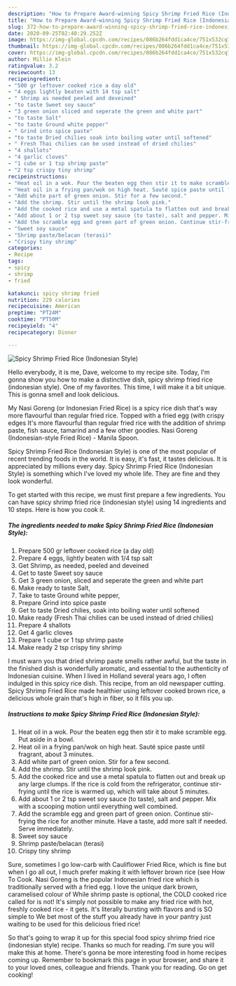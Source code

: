 ```yaml
---
description: "How to Prepare Award-winning Spicy Shrimp Fried Rice (Indonesian Style)"
title: "How to Prepare Award-winning Spicy Shrimp Fried Rice (Indonesian Style)"
slug: 372-how-to-prepare-award-winning-spicy-shrimp-fried-rice-indonesian-style
date: 2020-09-25T02:48:29.252Z
image: https://img-global.cpcdn.com/recipes/086b264fdd1ca4ce/751x532cq70/spicy-shrimp-fried-rice-indonesian-style-recipe-main-photo.jpg
thumbnail: https://img-global.cpcdn.com/recipes/086b264fdd1ca4ce/751x532cq70/spicy-shrimp-fried-rice-indonesian-style-recipe-main-photo.jpg
cover: https://img-global.cpcdn.com/recipes/086b264fdd1ca4ce/751x532cq70/spicy-shrimp-fried-rice-indonesian-style-recipe-main-photo.jpg
author: Millie Klein
ratingvalue: 3.2
reviewcount: 13
recipeingredient:
- "500 gr leftover cooked rice a day old"
- "4 eggs lightly beaten with 14 tsp salt"
- " Shrimp as needed peeled and deveined"
- "to taste Sweet soy sauce"
- "3 green onion sliced and seperate the green and white part"
- "to taste Salt"
- "to taste Ground white pepper"
- " Grind into spice paste"
- "to taste Dried chilies soak into boiling water until softened"
- " Fresh Thai chilies can be used instead of dried chilies"
- "4 shallots"
- "4 garlic cloves"
- "1 cube or 1 tsp shrimp paste"
- "2 tsp crispy tiny shrimp"
recipeinstructions:
- "Heat oil in a wok. Pour the beaten egg then stir it to make scramble egg. Put aside in a bowl."
- "Heat oil in a frying pan/wok on high heat. Sauté spice paste until fragrant, about 3 minutes."
- "Add white part of green onion. Stir for a few second."
- "Add the shrimp. Stir until the shrimp look pink."
- "Add the cooked rice and use a metal spatula to flatten out and break up any large clumps. If the rice is cold from the refrigerator, continue stir-frying until the rice is warmed up, which will take about 5 minutes."
- "Add about 1 or 2 tsp sweet soy sauce (to taste), salt and pepper. Mix with a scooping motion until everything well combined."
- "Add the scramble egg and green part of green onion. Continue stir-frying the rice for another minute. Have a taste, add more salt if needed. Serve immediately."
- "Sweet soy sauce"
- "Shrimp paste/belacan (terasi)"
- "Crispy tiny shrimp"
categories:
- Recipe
tags:
- spicy
- shrimp
- fried

katakunci: spicy shrimp fried 
nutrition: 229 calories
recipecuisine: American
preptime: "PT24M"
cooktime: "PT50M"
recipeyield: "4"
recipecategory: Dinner

---
```



![Spicy Shrimp Fried Rice (Indonesian Style)](https://img-global.cpcdn.com/recipes/086b264fdd1ca4ce/751x532cq70/spicy-shrimp-fried-rice-indonesian-style-recipe-main-photo.jpg)

Hello everybody, it is me, Dave, welcome to my recipe site. Today, I'm gonna show you how to make a distinctive dish, spicy shrimp fried rice (indonesian style). One of my favorites. This time, I will make it a bit unique. This is gonna smell and look delicious.

My Nasi Goreng (or Indonesian Fried Rice) is a spicy rice dish that&#39;s way more flavourful than regular fried rice. Topped with a fried egg (with crispy edges It&#39;s more flavourful than regular fried rice with the addition of shrimp paste, fish sauce, tamarind and a few other goodies. Nasi Goreng (Indonesian-style Fried Rice) - Manila Spoon.

Spicy Shrimp Fried Rice (Indonesian Style) is one of the most popular of recent trending foods in the world. It is easy, it's fast, it tastes delicious. It is appreciated by millions every day. Spicy Shrimp Fried Rice (Indonesian Style) is something which I've loved my whole life. They are fine and they look wonderful.


To get started with this recipe, we must first prepare a few ingredients. You can have spicy shrimp fried rice (indonesian style) using 14 ingredients and 10 steps. Here is how you cook it.

<!--inarticleads1-->

##### The ingredients needed to make Spicy Shrimp Fried Rice (Indonesian Style):

1. Prepare 500 gr leftover cooked rice (a day old)
1. Prepare 4 eggs, lightly beaten with 1/4 tsp salt
1. Get  Shrimp, as needed, peeled and deveined
1. Get to taste Sweet soy sauce
1. Get 3 green onion, sliced and seperate the green and white part
1. Make ready to taste Salt,
1. Take to taste Ground white pepper,
1. Prepare  Grind into spice paste
1. Get to taste Dried chilies, soak into boiling water until softened
1. Make ready  (Fresh Thai chilies can be used instead of dried chilies)
1. Prepare 4 shallots
1. Get 4 garlic cloves
1. Prepare 1 cube or 1 tsp shrimp paste
1. Make ready 2 tsp crispy tiny shrimp


I must warn you that dried shrimp paste smells rather awful, but the taste in the finished dish is wonderfully aromatic, and essential to the authenticity of Indonesian cuisine. When I lived in Holland several years ago, I often indulged in this spicy rice dish. This recipe, from an old newspaper cutting. Spicy Shrimp Fried Rice made healthier using leftover cooked brown rice, a delicious whole grain that&#39;s high in fiber, so it fills you up. 

<!--inarticleads2-->

##### Instructions to make Spicy Shrimp Fried Rice (Indonesian Style):

1. Heat oil in a wok. Pour the beaten egg then stir it to make scramble egg. Put aside in a bowl.
1. Heat oil in a frying pan/wok on high heat. Sauté spice paste until fragrant, about 3 minutes.
1. Add white part of green onion. Stir for a few second.
1. Add the shrimp. Stir until the shrimp look pink.
1. Add the cooked rice and use a metal spatula to flatten out and break up any large clumps. If the rice is cold from the refrigerator, continue stir-frying until the rice is warmed up, which will take about 5 minutes.
1. Add about 1 or 2 tsp sweet soy sauce (to taste), salt and pepper. Mix with a scooping motion until everything well combined.
1. Add the scramble egg and green part of green onion. Continue stir-frying the rice for another minute. Have a taste, add more salt if needed. Serve immediately.
1. Sweet soy sauce
1. Shrimp paste/belacan (terasi)
1. Crispy tiny shrimp


Sure, sometimes I go low-carb with Cauliflower Fried Rice, which is fine but when I go all out, I much prefer making it with leftover brown rice (see How To Cook. Nasi Goreng is the popular Indonesian fried rice which is traditionally served with a fried egg. I love the unique dark brown, caramelised colour of While shrimp paste is optional, the COLD cooked rice called for is not! It&#39;s simply not possible to make any fried rice with hot, freshly cooked rice - it gets. It&#39;s literally bursting with flavors and is SO simple to We bet most of the stuff you already have in your pantry just waiting to be used for this delicious fried rice! 

So that's going to wrap it up for this special food spicy shrimp fried rice (indonesian style) recipe. Thanks so much for reading. I'm sure you will make this at home. There's gonna be more interesting food in home recipes coming up. Remember to bookmark this page in your browser, and share it to your loved ones, colleague and friends. Thank you for reading. Go on get cooking!
